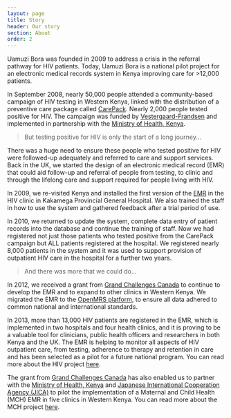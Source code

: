 ```yaml
---
layout: page
title: Story
header: Our story
section: About
order: 2
---
```


<p class="lead">Uamuzi Bora was founded in 2009 to address a crisis in the referral pathway for HIV patients. Today, Uamuzi Bora is a national pilot project for an electronic medical records system in Kenya improving care for >12,000 patients.</p>

In September 2008, nearly 50,000 people attended a community-based campaign of HIV testing in Western Kenya, linked with the distribution of a preventive care package called [CarePack](http://www.vestergaard-frandsen.com/carepack). Nearly 2,000 people tested positive for HIV. The campaign was funded by [Vestergaard-Frandsen](http://www.vestergaard-frandsen.com) and implemented in partnership with the [Ministry of Health, Kenya](http://www.publichealth.go.ke).

> But testing positive for HIV is only the start of a long journey...

There was a huge need to ensure these people who tested positive for HIV were followed-up adequately and referred to care and support services. Back in the UK, we started the design of an electronic medical record (EMR) that could aid follow-up and referral of people from testing, to clinic and through the lifelong care and support required for people living with HIV.

In 2009, we re-visited Kenya and installed the first version of the [EMR](/projects/hiv/demo) in the HIV clinic in Kakamega Provincial General Hospital. We also trained the staff in how to use the system and gathered feedback after a trial period of use.

In 2010, we returned to update the system, complete data entry of patient records into the database and continue the training of staff. Now we had registered not just those patients who tested positive from the CarePack campaign but ALL patients registered at the hospital. We registered nearly 8,000 patients in the system and it was used to support provision of outpatient HIV care in the hospital for a further two years.

> And there was more that we could do...

In 2012, we received a grant from [Grand Challenges Canada](http://www.grandchallenges.ca/) to continue to develop the EMR and to expand to other clinics in Western Kenya. We migrated the EMR to the [OpenMRS platform](http://www.openmrs.org), to ensure all data adhered to common national and international standards.

In 2013, more than 13,000 HIV patients are registered in the EMR, which is implemented in two hospitals and four health clinics, and it is proving to be a valuable tool for clinicians, public health officers and researchers in both Kenya and the UK. The EMR is helping to monitor all aspects of HIV outpatient care, from testing, adherence to therapy and retention in care and has been selected as a pilot for a future national program. You can read more about the HIV project [here](/projects/hiv).

The grant from [Grand Challenges Canada](http://www.grandchallenges.ca/) has also enabled us to partner with the [Ministry of Health, Kenya](http://www.publichealth.go.ke) and [Japanese International Cooperation Agency (JICA)](http://www.jica.org) to pilot the implementation of a Maternal and Child Health (MCH) EMR in five clinics in Western Kenya. You can read more about the MCH project [here](/projects/mch).

